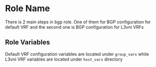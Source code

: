 Role Name
=========

There is 2 main steps in bgp role. One of them for BGP configuration for default VRF and the second one is BGP configuration for L3vni VRFs


Role Variables
--------------

Default VRF configuration variables are located under `group_vars` while L3vni VRF variables are located under `host_vars` directory
